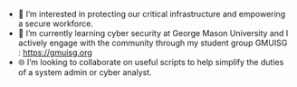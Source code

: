 - 👀 I’m interested in protecting our critical infrastructure and empowering a secure workforce.
- 🌱 I’m currently learning cyber security at George Mason University and I actively engage with the community through my student group GMUISG : https://gmuisg.org 
- 🌐 I’m looking to collaborate on useful scripts to help simplify the duties of a system admin or cyber analyst.

<!---
jake-k-38/jake-k-38 is a ✨ special ✨ repository because its `README.md` (this file) appears on your GitHub profile.
You can click the Preview link to take a look at your changes.
--->
